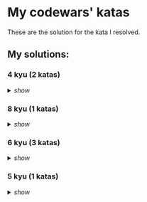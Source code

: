 # My codewars' katas

These are the solution for the kata I resolved.

## My solutions:


### 4 kyu (2 katas)

<details>
  <summary>
    <i>show</i>
  </summary>

- Permutations [`.py`](src/python/4kyu/permutations.py)
- Recover a secret string from random triplets [`.py`](src/python/4kyu/recover_a_secret_string_from_random_triplets.py)

</details>

### 8 kyu (1 katas)

<details>
  <summary>
    <i>show</i>
  </summary>

- Dna to rna conversion [`.py`](src/python/8kyu/DNA_to_RNA_conversion.py)

</details>

### 6 kyu (3 katas)

<details>
  <summary>
    <i>show</i>
  </summary>

- Make everyone happy [`.py`](src/python/6kyu/make_everyone_happy.py)
- Rna to protein translation [`.py`](src/python/6kyu/rna_to_protein_translation.py)
- Esolang interpreters 1 [`.py`](src/python/6kyu/esolang_interpreters_1.py)

</details>

### 5 kyu (1 katas)

<details>
  <summary>
    <i>show</i>
  </summary>

- Esolang interpreters 2 [`.py`](src/python/5kyu/esolang_interpreters_2.py)

</details>
